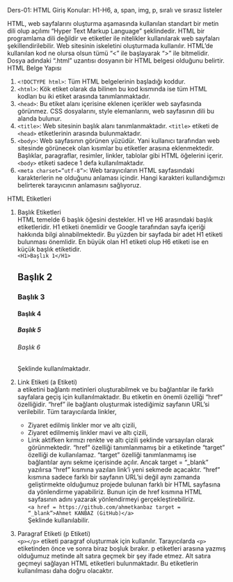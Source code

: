Ders-01: HTML Giriş
Konular: H1-H6, a, span, img, p, sıralı ve sırasız listeler

HTML, web sayfalarını oluşturma aşamasında kullanılan standart bir metin dili olup açılımı “Hyper Text Markup Language” şeklindedir. HTML bir programlama dili değildir ve etiketler ile nitelikler kullanılarak web sayfaları şekillendirilebilir. Web sitesinin iskeletini oluşturmada kullanılır.
HTML’de kullanılan kod ne olursa olsun tümü “<” ile başlayarak “>” ile bitmelidir.
Dosya adındaki “.html” uzantısı dosyanın  bir HTML belgesi olduğunu belirtir.
HTML Belge Yapısı
1.	```<!DOCTYPE html>```: Tüm HTML belgelerinin başladığı koddur.  
2.	```<html>```: Kök etiket olarak da bilinen bu kod kısmında ise tüm HTML kodları bu iki etiket arasında tanımlanmaktadır.  
3.	```<head>```: Bu etiket alanı içerisine eklenen içerikler web sayfasında görünmez. CSS dosyalarını, style elemanlarını, web sayfasının dili bu alanda bulunur.  
4.	```<title>```: Web sitesinin başlık alanı tanımlanmaktadır. ```<title>``` etiketi de ```<head>``` etiketlerinin arasında bulunmaktadır.  
5.	```<body>```: Web sayfasının görünen yüzüdür. Yani kullanıcı tarafından web sitesinde görünecek olan kısımlar bu etiketler arasına eklenmektedir. Başlıklar, paragraflar, resimler, linkler, tablolar gibi HTML öğelerini içerir. ```<body>``` etiketi sadece 1 defa kullanılmaktadır.  
6.	```<meta charset=”utf-8”>```: Web tarayıcıların HTML sayfasındaki karakterlerin ne olduğunu anlaması içindir. Hangi karakteri kullandığımızı belirterek tarayıcının anlamasını sağlıyoruz.  

HTML Etiketleri  
1. Başlık Etiketleri  
HTML temelde 6 başlık öğesini destekler. H1 ve H6 arasındaki başlık etiketleridir. H1 etiketi önemlidir ve Google tarafından sayfa içeriği hakkında bilgi alınabilmektedir. Bu yüzden bir sayfada bir adet H1 etiketi bulunması önemlidir. En büyük olan H1 etiketi olup H6 etiketi ise en küçük başlık etiketidir.  
	```<H1>Başlık 1</H1>```
	<H2>Başlık 2</H2>
	<H3>Başlık 3</H3>
	<H4>Başlık 4</H4>
	<H5>Başlık 5</H5>
	<H6>Başlık 6</H6>
				Şeklinde kullanılmaktadır.  

1. Link Etiketi (a Etiketi)  
	a etiketini bağlantı metinleri oluşturabilmek ve bu bağlantılar ile farklı sayfalara geçiş için kullanılmaktadır. Bu etiketin en önemli özelliği “href” özelliğidir. “href” ile bağlantı oluşturmak istediğimiz sayfanın URL’si verilebilir.
	Tüm tarayıcılarda linkler,
	-	Ziyaret edilmiş linkler mor ve altı çizili,
	-	Ziyaret edilmemiş linkler mavi ve altı çizili,
	-	Link aktifken kırmızı renkte ve altı çizili
								şeklinde varsayılan olarak görünmektedir.
	“href” özelliği tanımlanmamış bir a etiketinde “target” özelliği de kullanılamaz. “target” özelliği tanımlanmamış ise bağlantılar aynı sekme içerisinde açılır. Ancak target = “_blank” yazılırsa “href” kısmına yazılan link’i yeni sekmede açacaktır.
	“href” kısmına sadece farklı bir sayfanın URL’si değil aynı zamanda geliştirmekte olduğumuz projede bulunan farklı bir HTML sayfasına da yönlendirme yapabiliriz. Bunun için de href kısmına HTML sayfasının adını yazarak yönlendirmeyi gerçekleştirebiliriz.  
	```<a href = https://github.com/ahmetkanbaz target = “_blank”>Ahmet KANBAZ (GitHub)</a>```  
							Şeklinde kullanılabilir.

2. Paragraf Etiketi (p Etiketi)  
	```<p></p>``` etiketi paragraf oluşturmak için kullanılır. Tarayıcılarda ```<p>``` etiketinden önce ve sonra biraz boşluk bırakır. p etiketleri arasına yazmış olduğumuz metinde alt satıra geçmek bir şey ifade etmez. Alt satıra geçmeyi sağlayan HTML etiketleri bulunmaktadır. Bu etiketlerin kullanılması daha doğru olacaktır.
